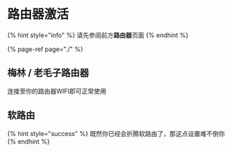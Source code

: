 # 路由器激活

{% hint style="info" %}
请先参阅前方**路由器**页面
{% endhint %}

{% page-ref page="./" %}

## 梅林 / 老毛子路由器

连接至你的路由器WIFI即可正常使用

## 软路由

{% hint style="success" %}
既然你已经会折腾软路由了，那这点设置难不倒你
{% endhint %}

